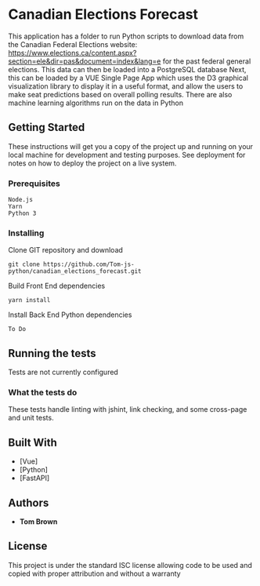# Canadian Elections Forecast
This application has a folder to run Python scripts to download data from the Canadian Federal Elections website: https://www.elections.ca/content.aspx?section=ele&dir=pas&document=index&lang=e for the past federal general elections.
This data can then be loaded into a PostgreSQL database
Next, this can be loaded by a VUE Single Page App which uses the D3 graphical visualization library to display it in a useful format, and allow the users to make seat predictions based on overall polling results.
There are also machine learning algorithms run on the data in Python

## Getting Started

These instructions will get you a copy of the project up and running on your local machine for development and testing purposes. See deployment for notes on how to deploy the project on a live system.

### Prerequisites

```
Node.js
Yarn
Python 3

```

### Installing

Clone GIT repository and download

```
git clone https://github.com/Tom-js-python/canadian_elections_forecast.git
```

Build Front End dependencies

```
yarn install
```

Install Back End Python dependencies

```
To Do
```

## Running the tests

Tests are not currently configured

### What the tests do

These tests handle linting with jshint, link checking, and some cross-page and unit tests.

## Built With

* [Vue]
* [Python]
* [FastAPI]

## Authors

* **Tom Brown** 

## License

This project is under the standard ISC license allowing code to be used and copied with proper attribution and without a warranty